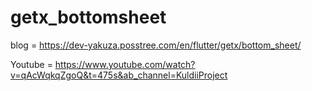 # getx_bottomsheet

blog = https://dev-yakuza.posstree.com/en/flutter/getx/bottom_sheet/

Youtube = https://www.youtube.com/watch?v=qAcWqkqZgoQ&t=475s&ab_channel=KuldiiProject
